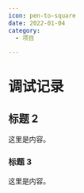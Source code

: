 ```yaml
---
icon: pen-to-square
date: 2022-01-04
category:
  - 项目

---
```


# 调试记录

## 标题 2

这里是内容。

### 标题 3

这里是内容。
